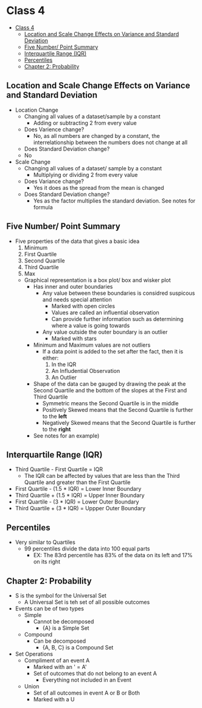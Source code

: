 # Class 4

- [Class 4](#class-4)
  - [Location and Scale Change Effects on Variance and Standard Deviation](#location-and-scale-change-effects-on-variance-and-standard-deviation)
  - [Five Number/ Point Summary](#five-number-point-summary)
  - [Interquartile Range (IQR)](#interquartile-range-iqr)
  - [Percentiles](#percentiles)
  - [Chapter 2: Probability](#chapter-2-probability)

## Location and Scale Change Effects on Variance and Standard Deviation

- Location Change
  - Changing all values of a dataset/sample by a constant
    - Adding or subtracting 2 from every value
  - Does Varience change?
    - No, as all numbers are changed by a constant, the interrelationship between the numbers does not change at all
  - Does Standard Deviation change?
  - No
- Scale Change
  - Changing all values of a dataset/ sample by a constant
    - Multiplying or dividing 2 from every value
  - Does Variance change?
    - Yes it does as the spread from the mean is changed
  - Does Standard Deviation change?
    - Yes as the factor multiplies the standard deviation. See notes for formula

## Five Number/ Point Summary

- Five properties of the data that gives a basic idea
    1. Minimum
    2. First Quartile
    3. Second Quartile
    4. Third Quartile
    5. Max
  - Graphical representation is a box plot/ box and wisker plot
    - Has inner and outer boundaries
      - Any value between these boundaries is considred suspicous and needs special attention
        - Marked with open circles
        - Values are called an influential observation
        - Can provide further information such as determining where a value is going towards
      - Any value outside the outer boundary is an outlier
        - Marked with stars
    - Minimum and Maximum values are not outliers
      - If a data point is added to the set after the fact, then it is either:
        1. In the IQR
        2. An Infludential Observation
        3. An Outlier
    - Shape of the data can be gauged by drawing the peak at the Second Quartile and the bottom of the slopes at the First and Third Quartile
      - Symmetric means the Second Quartile is in the middle
      - Positively Skewed means that the Second Quartile is further to the **left**
      - Negatively Skewed means that the Second Quartile is further to the **right**
    - See notes for an example)

## Interquartile Range (IQR)

- Third Quartile - First Quartile = IQR
  - The IQR can be affected by values that are less than the Third Quartile and greater than the First Quartile
- First Quartile - (1.5 * IQR) = Lower Inner Boundary
- Third Quartile + (1.5 * IQR) = Upper Inner Boundary
- First Quartile - (3 * IQR) = Lower Outer Boundary
- Third Quartile + (3 * IQR) = Uppper Outer Boundary

## Percentiles

- Very similar to Quartiles
  - 99 percentiles divide the data into 100 equal parts
    - EX: The 83rd percentile has 83% of the data on its left and 17% on its right

## Chapter 2: Probability

- S is the symbol for the Universal Set
  - A Universal Set is teh set of all possible outcomes
- Events can be of two types
  - Simple
    - Cannot be decomposed
      - {A} is a Simple Set
  - Compound
    - Can be decomposed
      - {A, B, C} is a Compound Set
- Set Operations
  - Compliment of an event A
    - Marked with an ' = A'
    - Set of outcomes that do not belong to an event A
      - Everything not included in an Event
  - Union
    - Set of all outcomes in event A or B or Both
    - Marked with a U
